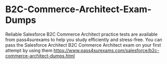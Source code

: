 # B2C-Commerce-Architect-Exam-Dumps
Reliable Salesforce B2C Commerce Architect practice tests are available from pass4surexams to help you study efficiently and stress-free. You can pass the Salesforce Architect B2C Commerce Architect exam on your first attempt by using them https://www.pass4surexams.com/salesforce/b2c-commerce-architect-dumps.html

